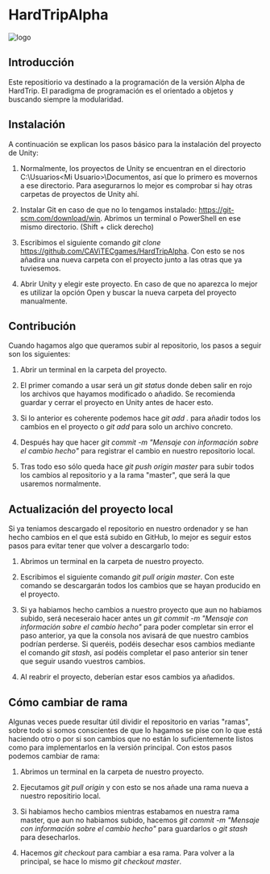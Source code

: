 # HardTripAlpha
![logo](https://avatars3.githubusercontent.com/u/32564126?v=4&s=200)

## Introducción
 
Este repositiorio va destinado a la programación de la versión Alpha de HardTrip. El paradigma de programación es el orientado a objetos y buscando siempre la modularidad.

## Instalación

A continuación se explican los pasos básico para la instalación del proyecto de Unity:

1. Normalmente, los proyectos de Unity se encuentran en el directorio C:\Usuarios\<Mi Usuario>\Documentos, así que lo primero es movernos a ese directorio. Para asegurarnos lo mejor es comprobar si hay otras carpetas de proyectos de Unity ahí.

2. Instalar Git en caso de que no lo tengamos instalado: https://git-scm.com/download/win. Abrimos un terminal o PowerShell en ese mismo directorio. (Shift + click derecho)

3. Escribimos el siguiente comando *git clone* https://github.com/CAViTECgames/HardTripAlpha. Con esto se nos añadira una nueva carpeta con el proyecto junto a las otras que ya tuviesemos.

4. Abrir Unity y elegir este proyecto. En caso de que no aparezca lo mejor es utilizar la opción Open y buscar la nueva carpeta del proyecto manualmente.

## Contribución

Cuando hagamos algo que queramos subir al repositorio, los pasos a seguir son los siguientes:

1. Abrir un terminal en la carpeta del proyecto.

2. El primer comando a usar será un *git status* donde deben salir en rojo los archivos que hayamos modificado o añadido. Se recomienda guardar y cerrar el proyecto en Unity antes de hacer esto.

3. Si lo anterior es coherente podemos hace *git add .* para añadir todos los cambios en el proyecto o *git add <Nombre archivo>* para solo un archivo concreto.
  
4. Después hay que hacer *git commit -m "Mensaje con información sobre el cambio hecho"* para registrar el cambio en nuestro repositorio local.

5. Tras todo eso sólo queda hace *git push origin master* para subir todos los cambios al repositorio y a la rama "master", que será la que usaremos normalmente.

## Actualización del proyecto local

Si ya teniamos descargado el repositorio en nuestro ordenador y se han hecho cambios en el que está subido en GitHub, lo mejor es seguir estos pasos para evitar tener que volver a descargarlo todo:

1. Abrimos un terminal en la carpeta de nuestro proyecto.

2. Escribimos el siguiente comando *git pull origin master*. Con este comando  se descargarán todos los cambios que se hayan producido en el proyecto.

3. Si ya habiamos hecho cambios a nuestro proyecto que aun no habiamos subido, será neceseraio hacer antes un *git commit -m "Mensaje con información sobre el cambio hecho"* para poder completar sin error el paso anterior, ya que la consola nos avisará de que nuestro cambios podrían perderse. Si queréis, podéis desechar esos cambios mediante el comando *git stash*, así podéis completar el paso anterior sin tener que seguir usando vuestros cambios.

4. Al reabrir el proyecto, deberían estar esos cambios ya añadidos.

## Cómo cambiar de rama

Algunas veces puede resultar útil dividir el repositorio en varias "ramas", sobre todo si somos conscientes de que lo hagamos se pise con lo que está haciendo otro o por si son cambios que no están lo suficientemente listos como para implementarlos en la versión principal. Con estos pasos podemos cambiar de rama:

1. Abrimos un terminal en la carpeta de nuestro proyecto.

2. Ejecutamos *git pull origin <Nombre de la rama>* y con esto se nos añade una rama nueva a nuestro repositirio local.

3. Si habiamos hecho cambios mientras estabamos en nuestra rama master, que aun no habiamos subido, hacemos *git commit -m "Mensaje con información sobre el cambio hecho"* para guardarlos o *git stash* para desecharlos.

4. Hacemos *git checkout <Nombre de la rama>* para cambiar a esa rama. Para volver a la principal, se hace lo mismo *git checkout master*. 
